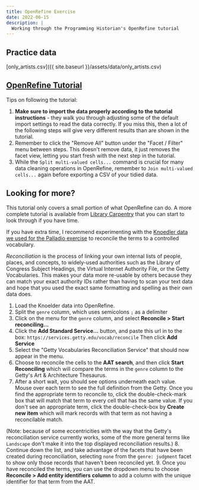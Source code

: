 ```yaml
---
title: OpenRefine Exercise
date: 2022-06-15
description: |
  Working through the Programming Historian's OpenRefine tutorial
---
```


## Practice data

[only_artists.csv]({{ site.baseurl }}/assets/data/only_artists.csv)



## [OpenRefine Tutorial](https://doi.org/10.46430/phen0023)

Tips on following the tutorial:

1. **Make sure to import the data properly according to the tutorial instructions** - they walk you through adjusting some of the default import settings to read the data correctly. If you miss this, then a lot of the following steps will give very different results than are shown in the tutorial.
2. Remember to click the "Remove All" button under the "Facet / Filter" menu between steps. This doesn't remove data, it just removes the facet view, letting you start fresh with the next step in the tutorial.
3. While the `Split multi-valued cells...` command is crucial for many data cleaning operations in OpenRefine, remember to `Join multi-valued cells...` again before exporting a CSV of your tidied data.

## Looking for more?

This tutorial only covers a small portion of what OpenRefine can do. A more complete tutorial is available from [Library Carpentry](https://librarycarpentry.org/lc-open-refine/) that you can start to look through if you have time.

If you have extra time, I recommend experimenting with the [Knoedler data we used for the Palladio exercise](/mapping-knoedler-palladio/nyc_knoedler.csv) to reconcile the terms to a controlled vocabulary.

*Reconciliation* is the process of linking your own internal lists of people, places, and concepts, to widely-used authorities such as the Library of Congress Subject Headings, the Virtual Internet Authority File, or the Getty Vocabularies. This makes your data more re-usable by others because they can match your exact authority IDs rather than having to scan your text data and hope that you used the exact same formatting and spelling as their own data does.

1. Load the Knoelder data into OpenRefine.
2. Split the `genre` column, which uses semicolons `;` as a delimiter
3. Click on the menu for the `genre` column, and select **Reconcile > Start reconciling...**
4. Click the **Add Standard Service...** button, and paste this url in to the box: `https://services.getty.edu/vocab/reconcile` Then click **Add Service**
5. Select the "Getty Vocabularies Reconciliation Service" that should now appear in the menu.
6. Choose to reconcile the cells to the **AAT search**, and then click **Start Reconciling** which will compare the terms in the `genre` column to the Getty's Art & Architecture Thesaurus.
7. After a short wait, you should see options underneath each value. Mouse over each term to see the full definition from the Getty. Once you find the appropriate term to reconcile to, click the double-check-mark box that will match that term to every cell that has the same value. If you don't see an appropriate term, click the double-check-box by **Create new item** which will mark records with that term as not having a reconcilable match.

(Note: because of some eccentricities with the way that the Getty's reconciliation service currently works, some of the more general terms like `Landscape` don't make it into the top displayed reconciliation results.)
8. Continue down the list, and take advantage of the facets that have been created during reconciliation, selecting `none` from the `genre: judgment` facet to show only those records that haven't been reconciled yet.
9. Once you have reconciled the terms, you can use the dropdown menu to choose **Reconcile > Add entity identifiers column** to add a column with the unique identifier for that term from the AAT.


